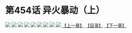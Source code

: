 # 第454话 异火暴动（上）
![](https://mhpic.xiaomingtaiji.net/comic/D/斗破苍穹拆分版/454话/1.jpg-zymk.middle.webp)
![](https://mhpic.xiaomingtaiji.net/comic/D/斗破苍穹拆分版/454话/2.jpg-zymk.middle.webp)
![](https://mhpic.xiaomingtaiji.net/comic/D/斗破苍穹拆分版/454话/3.jpg-zymk.middle.webp)
![](https://mhpic.xiaomingtaiji.net/comic/D/斗破苍穹拆分版/454话/4.jpg-zymk.middle.webp)
![](https://mhpic.xiaomingtaiji.net/comic/D/斗破苍穹拆分版/454话/5.jpg-zymk.middle.webp)
![](https://mhpic.xiaomingtaiji.net/comic/D/斗破苍穹拆分版/454话/6.jpg-zymk.middle.webp)
![](https://mhpic.xiaomingtaiji.net/comic/D/斗破苍穹拆分版/454话/7.jpg-zymk.middle.webp)
![](https://mhpic.xiaomingtaiji.net/comic/D/斗破苍穹拆分版/454话/8.jpg-zymk.middle.webp)
![](https://mhpic.xiaomingtaiji.net/comic/D/斗破苍穹拆分版/454话/9.jpg-zymk.middle.webp)
[【上一章】](./453.md)
[【目录】](./README.md)
[【下一章】](./455.md)
